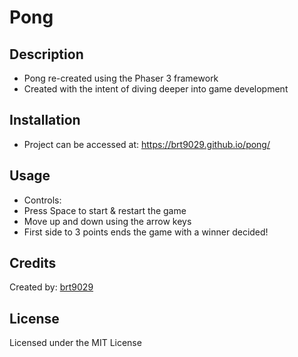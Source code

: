 # Pong

## Description
- Pong re-created using the Phaser 3 framework
- Created with the intent of diving deeper into game development

## Installation
- Project can be accessed at: https://brt9029.github.io/pong/

## Usage
- Controls:
- Press Space to start & restart the game
- Move up and down using the arrow keys
- First side to 3 points ends the game with a winner decided!

## Credits
Created by: [brt9029](wwww.github.com/brt9029 "GitHub Profile Link")

## License
Licensed under the MIT License